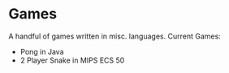 # Games
A handful of games written in misc. languages.
Current Games:
<ul>
  <li>Pong in Java</li>
  <li>2 Player Snake in MIPS ECS 50</li>
</ul>
